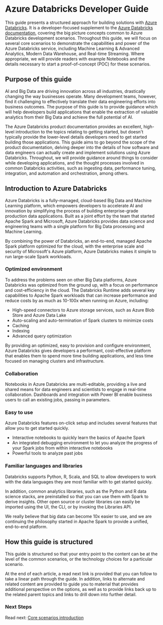 # Azure Databricks Developer Guide

This guide presents a structured approach for building solutions with [Azure Databricks](https://azure.microsoft.com/services/databricks/). It is a developer-focused supplement to the [Azure Databricks documentation](https://docs.azuredatabricks.net/), covering the big picture concepts common to Azure Databricks development scenarios. Throughout this guide, we will focus on several core scenarios to demonstrate the capabilities and power of the Azure Databricks service, including Machine Learning & Advanced Analytics, Modern Data Warehouse, and Real-time Streaming. Where appropriate, we will provide readers with example Notebooks and the details necessary to start a proof-of-concept (POC) for these scenarios.

## Purpose of this guide

AI and Big Data are driving innovation across all industries, drastically changing the way businesses operate. Many development teams, however, find it challenging to effectively translate their data engineering efforts into business outcomes. The purpose of this guide is to provide guidance which will help developers build applications that enable the extraction of valuable analytics from their Big Data and achieve the full potential of AI.

The Azure Databricks product documentation provides an excellent, high-level introduction to the topics relating to getting started, but doesn't typically provide the lower-level details developers need to get started building those applications. This guide aims to go beyond the scope of the product documentation, delving deeper into the details of how software and data engineers can actually create and implement solutions using Azure Databricks. Throughout, we will provide guidance around things to consider while developing applications, and the thought processes involved in common Databricks activities, such as ingesting data, performance tuning, integration, and automation and orchestration, among others.

## Introduction to Azure Databricks

Azure Databricks is a fully-managed, cloud-based Big Data and Machine Learning platform, which empowers developers to accelerate AI and innovation by simplifying the process of building enterprise-grade production data applications. Built as a joint effort by the team that started Apache Spark and Microsoft, Azure Databricks provides data science and engineering teams with a single platform for Big Data processing and Machine Learning.

By combining the power of Databricks, an end-to-end, managed Apache Spark platform optimized for the cloud, with the enterprise scale and security of Microsoft's Azure platform, Azure Databricks makes it simple to run large-scale Spark workloads.

### Optimized environment

To address the problems seen on other Big Data platforms, Azure Databricks was optimized from the ground up, with a focus on performance and cost-efficiency in the cloud. The Databricks Runtime adds several key capabilities to Apache Spark workloads that can increase performance and reduce costs by as much as 10-100x when running on Azure, including:

- High-speed connectors to Azure storage services, such as Azure Blob Store and Azure Data Lake
- Auto-scaling and auto-termination of Spark clusters to minimize costs
- Caching
- Indexing
- Advanced query optimization

By providing an optimized, easy to provision and configure environment, Azure Databricks gives developers a performant, cost-effective platform that enables them to spend more time building applications, and less time focused on managing clusters and infrastructure.

### Collaboration

Notebooks in Azure Databricks are multi-editable, providing a live and shared means for data engineers and scientists to engage in real-time collaboration. Dashboards and integration with Power BI enable business users to call an existing jobs, passing in parameters.

### Easy to use

Azure Databricks features on-click setup and includes several features that allow you to get started quickly.

- Interactive notebooks to quickly learn the basics of Apache Spark
- An integrated debugging environment to let you analyze the progress of your Spark jobs from within interactive notebooks
- Powerful tools to analyze past jobs

### Familiar languages and libraries

Databricks supports Python, R, Scala, and SQL to allow developers to work with the data languages they are most familiar with to get started quickly.

In addition, common analytics libraries, such as the Python and R data science stacks, are preinstalled so that you can use them with Spark to derive insights. Other open source or cluster libraries can easily be imported using the UI, the CLI, or by invoking the Libraries API.

We really believe that big data can become 10x easier to use, and we are continuing the philosophy started in Apache Spark to provide a unified, end-to-end platform.

## How this guide is structured

This guide is structured so that your entry point to the content can be at the level of the common scenarios, or the technology choices for a particular scenario.

At the end of each article, a read next link is provided that you can follow to take a linear path through the guide. In addition, links to alternate and related content are provided to guide you to material that provides additional perspective on the options, as well as to provide links back up to the related parent topics and links to drill down into further detail.

### Next Steps

Read next: [Core scenarios introduction](../core-scenarios/intro.md)